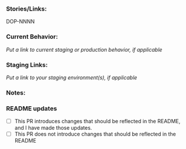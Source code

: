 ### Stories/Links:

DOP-NNNN

### Current Behavior:

_Put a link to current staging or production behavior, if applicable_

### Staging Links:

_Put a link to your staging environment(s), if applicable_

### Notes:

### README updates

- [ ] This PR introduces changes that should be reflected in the README, and I have made those updates.
- [ ] This PR does not introduce changes that should be reflected in the README

